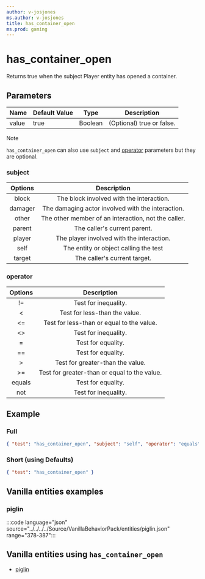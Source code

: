 ```yaml
---
author: v-josjones
ms.author: v-josjones
title: has_container_open
ms.prod: gaming
---
```


# has_container_open

Returns true when the subject Player entity has opened a container.

## Parameters

|Name |Default Value  |Type  |Description  |
|---------|---------|---------|---------|
|value |true |Boolean |  (Optional) true or false. |

> [!NOTE]
> `has_container_open` can also use `subject` and [operator](../Definitions/NestedTables/operator.md) parameters but they are optional.

### subject

| Options| Description |
|:-----------:|:-----------:|
| block| The block involved with the interaction. |
| damager| The damaging actor involved with the interaction. |
| other| The other member of an interaction, not the caller. |
| parent| The caller's current parent. |
| player| The player involved with the interaction. |
| self| The entity or object calling the test |
| target| The caller's current target. |

### operator

| Options| Description |
|:-----------:|:-----------:|
| !=| Test for inequality. |
| <| Test for less-than the value. |
| <=| Test for less-than or equal to the value. |
| <>| Test for inequality. |
| =| Test for equality. |
| ==| Test for equality. |
| >| Test for greater-than the value. |
| >=| Test for greater-than or equal to the value. |
| equals| Test for equality. |
| not| Test for inequality. |

## Example

### Full

```json
{ "test": "has_container_open", "subject": "self", "operator": "equals", "value": "true" }
```

### Short (using Defaults)

```json
{ "test": "has_container_open" }
```

## Vanilla entities examples

### piglin

:::code language="json" source="../../../../Source/VanillaBehaviorPack/entities/piglin.json" range="378-387":::

## Vanilla entities using `has_container_open`

- [piglin](../../../../Source/VanillaBehaviorPack_Snippets/entities/piglin.md)
